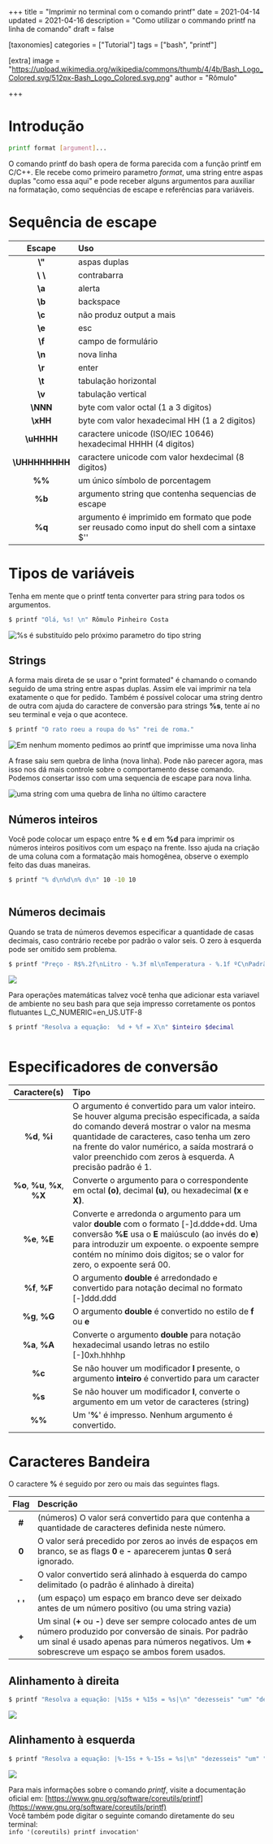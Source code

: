 +++
title = "Imprimir no terminal com o comando printf"
date = 2021-04-14
updated = 2021-04-16
description = "Como utilizar o commando printf na linha de comando"
draft = false

[taxonomies]
categories = ["Tutorial"]
tags = ["bash", "printf"]

[extra]
image = "https://upload.wikimedia.org/wikipedia/commons/thumb/4/4b/Bash_Logo_Colored.svg/512px-Bash_Logo_Colored.svg.png"
author = "Rômulo"


+++


# Introdução
```bash
printf format [argument]...
```

O comando printf do bash opera de forma parecida com a função printf em C/C++. Ele recebe como primeiro parametro _format_, uma string entre aspas duplas "como essa aqui" e pode receber alguns argumentos para auxiliar na formatação, como sequências de escape e referências para variáveis. 

# Sequência de escape
|Escape|Uso|
|:---:|:---|
|__\\"__ | aspas duplas|
|__\ \\__ | contrabarra|
|__\a__ | alerta|
|__\b__ | backspace|
|__\c__ | não produz output a mais|
|__\e__ | esc|
|__\f__ | campo de formulário|
|__\n__ | nova linha|
|__\r__ | enter|
|__\t__ | tabulação horizontal|
|__\v__ | tabulação vertical|
|__\NNN__ | byte com valor octal (1 a 3 digitos)
|__\xHH__ | byte com valor hexadecimal HH (1 a 2 digitos)
|__\uHHHH__ | caractere unicode (ISO/IEC 10646) hexadecimal HHHH (4 digitos)
|__\UHHHHHHHH__ | caractere unicode com valor hexdecimal (8 digitos)
|__\%\%__ | um único símbolo de porcentagem|
|__\%b__ | argumento string que contenha sequencias de escape|
|__\%q__ | argumento é imprimido em formato que pode ser reusado como input do shell com a sintaxe $''

# Tipos de variáveis
Tenha em mente que o printf tenta converter para string para todos os argumentos.  
```bash
$ printf "Olá, %s! \n" Rômulo Pinheiro Costa

```
<img src=/images/printf-output3.png title="%s é substituído pelo próximo parametro do tipo string"></img>


## Strings
A forma mais direta de se usar o "print formated" é chamando o comando seguido de uma string entre aspas duplas. Assim ele vai imprimir na tela exatamente o que for pedido. Também é possível colocar uma string dentro de outra com ajuda do caractere de conversão para strings __%s__, tente aí no seu terminal e veja o que acontece.  
```bash
$ printf "O rato roeu a roupa do %s" "rei de roma."
```

<img src=/images/printf-output1.png title="Em nenhum momento pedimos ao printf que imprimisse uma nova linha"></img>

A frase saiu sem quebra de linha (nova linha). Pode não parecer agora, mas isso nos dá mais controle sobre o comportamento desse comando. Podemos consertar isso com uma sequencia de escape para nova linha.

<img src=/images/printf-output2.png title="uma string com uma quebra de linha no último caractere"></img>

## Números inteiros
Você pode colocar um espaço entre __%__ e __d__ em __%d__ para imprimir os números inteiros positivos com um espaço na frente. Isso ajuda na criação de uma coluna com a formatação mais homogênea, observe o exemplo feito das duas maneiras.  
```bash
$ printf "% d\n%d\n% d\n" 10 -10 10
```

<img src="/images/printf-output8.png" title=""></img>

## Números decimais
Quando se trata de números devemos especificar a quantidade de casas decimais, caso contrário recebe por padrão o valor seis. O zero à esquerda pode ser omitido sem problema.
```bash
$ printf "Preço - R$%.2f\nLitro - %.3f ml\nTemperatura - %.1f ºC\nPadrão - %f\n" 5.55 5.55 .55 0.55
```
<img src=/images/printf-output7.png></img>

Para operações matemáticas talvez você tenha que adicionar esta variavel de ambiente no seu bash para que seja impresso corretamente os pontos flutuantes L_C_NUMERIC=en_US.UTF-8

```bash
$ printf "Resolva a equação:  %d + %f = X\n" $inteiro $decimal	
```
<img src=/images/printf-output4.png title=""></img>
# Especificadores de conversão
|Caractere(s)|Tipo|
|:---:|:--|
|__%d__, __%i__|O argumento é convertido para um valor inteiro. Se houver alguma precisão especificada, a saída do comando deverá mostrar o valor na mesma quantidade de caracteres, caso tenha um zero na frente do valor numérico, a saída mostrará o valor preenchido com zeros à esquerda. A precisão padrão é 1.|
|__%o__, __%u__, __%x__, __%X__|Converte o argumento para o correspondente em octal __(o)__, decimal __(u)__, ou hexadecimal __(x__ e __X)__.|
|__%e__, __%E__|Converte e arredonda o argumento para um valor __double__ com o formato [-]d.ddde+dd. Uma conversão __%E__ usa o __E__ maiúsculo (ao invés do __e__) para introduzir um expoente. o expoente sempre contém no mínimo dois digitos; se o valor for zero, o expoente será 00.|
|__%f__, __%F__|O argumento __double__ é arredondado e convertido para notação decimal no formato [-]ddd.ddd|
|__%g__, __%G__|O argumento __double__ é convertido no estilo de __f__ ou __e__|
|__%a__, __%A__|Converte o argumento __double__ para notação hexadecimal usando letras no estilo [-]0xh.hhhhp|
|__%c__|Se não houver um modificador __l__ presente, o argumento __inteiro__ é convertido para um caracter|
|__%s__|Se não houver um modificador __l__, converte o argumento em um vetor de caracteres (string)|
|__%%__|Um '__%__' é impresso. Nenhum argumento é convertido.|

# Caracteres Bandeira
O caractere __%__ é seguido por zero ou mais das seguintes flags.  

|Flag|Descrição|
|:---:|:---|
|__#__ |(números) O valor será convertido para que contenha a quantidade de caracteres definida neste número.|
|__0__ |O valor será precedido por zeros ao invés de espaços em branco, se as flags __0__ e __-__ aparecerem juntas __0__ será ignorado.|
|__-__ |O valor convertido será alinhado à esquerda do campo delimitado (o padrão é alinhado à direita)|
|__' '__ |(um espaço) um espaço em branco deve ser deixado antes de um número positivo (ou uma string vazia)|
|__+__ |Um sinal (__+__ ou __-__) deve ser sempre colocado antes de um número produzido por conversão de sinais. Por padrão um sinal é usado apenas para números negativos. Um __+__ sobrescreve um espaço se ambos forem usados.|


## Alinhamento à direita
```bash
$ printf "Resolva a equação: |%15s + %15s = %s|\n" "dezesseis" "um" "dezessete"

```
<img src=/images/printf-output5.png></img>
	
## Alinhamento à esquerda
```bash
$ printf "Resolva a equação: |%-15s + %-15s = %s|\n" "dezesseis" "um" "dezessete"
```
<img src=/images/printf-output6.png></img>


Para mais informações sobre o comando _printf_, visite a documentação oficial em: [https://www.gnu.org/software/coreutils/printf](https://www.gnu.org/software/coreutils/printf)  
Você também pode digitar o seguinte comando diretamente do seu terminal:  
`info '(coreutils) printf invocation'`
